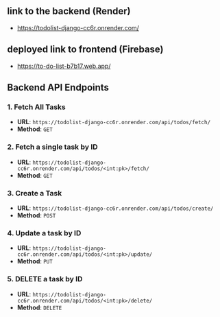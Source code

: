 ## link to the backend (Render)
- https://todolist-django-cc6r.onrender.com/

## deployed link to frontend (Firebase)
- https://to-do-list-b7b17.web.app/


## Backend API Endpoints

### 1. Fetch All Tasks
- **URL**: `https://todolist-django-cc6r.onrender.com/api/todos/fetch/`
- **Method**: `GET`

### 2. Fetch a single task by ID
- **URL**: `https://todolist-django-cc6r.onrender.com/api/todos/<int:pk>/fetch/`
- **Method**: `GET`

### 3. Create a Task
- **URL**: `https://todolist-django-cc6r.onrender.com/api/todos/create/`
- **Method**: `POST`

### 4. Update a task by ID
- **URL**: `https://todolist-django-cc6r.onrender.com/api/todos/<int:pk>/update/`
- **Method**: `PUT`

### 5. DELETE a task by ID
- **URL**: `https://todolist-django-cc6r.onrender.com/api/todos/<int:pk>/delete/`
- **Method**: `DELETE`
